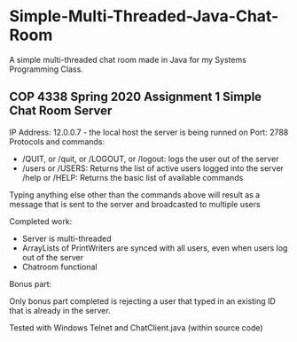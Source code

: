 # Simple-Multi-Threaded-Java-Chat-Room
A simple multi-threaded chat room made in Java for my Systems Programming Class.



COP 4338 Spring 2020 Assignment 1
Simple Chat Room Server
---------------------------------

IP Address: 12.0.0.7 - the local host the server is being runned on
Port: 2788
Protocols and commands:

- /QUIT, or /quit, or /LOGOUT, or /logout: logs the user out of the server
- /users or /USERS: Returns the list of active users logged into the server
/help or /HELP: Returns the basic list of available commands

Typing anything else other than the commands above will result as a message that is sent to the server and broadcasted to multiple users

Completed work:
- Server is multi-threaded
- ArrayLists of PrintWriters are synced with all users, even when users log out of the server
- Chatroom functional

Bonus part:

Only bonus part completed is rejecting a user that typed in an existing ID that is already in the server.


Tested with Windows Telnet and ChatClient.java (within source code)
